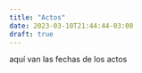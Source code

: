 ```yaml
---
title: "Actos"
date: 2023-03-10T21:44:44-03:00
draft: true
---
```


aquí van las fechas de los actos
